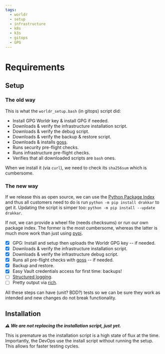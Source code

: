 ```yaml
---
tags:
  - worldr
  - setup
  - infrastructure
  - k8s
  - k3s
  - gitops
  - GPG
---
```

# Requirements

## Setup

### The old way

This is what the `worldr_setup.bash` (in gitops) script did:

* Install GPG Worldr key & install GPG if needed.
* Downloads & verify the infrastructure installation script.
* Downloads & verify the debug script.
* Downloads & verify the backup & restore script.
* Downloads & installs [goss](https://github.com/aelsabbahy/goss).
* Runs security pre-flight checks.
* Runs infrastructure pre-flight checks.
* Verifies that all downloaded scripts are `bash` ones.

When we install it (via `curl`), we need to check its `sha256sum` which is
cumbersome.

### The new way

If we release this as open source, we can use the [Python Package
Index](https://pypi.org/) and thus all customers need to do is run `python -m
pip install drakkar` to get it. Updating the script is simper too: `python -m
pip install --update drakkar`.

If not, we can provide a wheel file (needs checksums) or run our own package
index. The former is the most cumbersome, whereas the latter is much more work
than just using [pypi](https://pypi.org/).

* [X] GPG: Install and setup then uploads the Worldr GPG key -- if needed.
* [X] Downloads & verify the infrastructure installation script.
* [X] Downloads & verify the infrastructure debug script.
* [X] Runs all pre-flight checks with [goss](https://github.com/aelsabbahy/goss) -- if needed.
* [X] Backup and restore.
* [X] Easy Vault credentials access for first time: backups!
* [ ] [Structured logging](https://www.structlog.org/en/stable/).
* [ ] Pretty output via [rich](https://rich.readthedocs.io/en/stable/introduction.html).

All these steps can have (unit? BDD?) tests so we can be sure they work as
intended and new changes do not break functionality.

## Installation

***⚠ We are not replacing the installation script, just yet.***

This is premature as the installation script is a high state of flux at the
time. Importantly, the DevOps use the install script without running the
setup. This allows for faster testing cycles.
